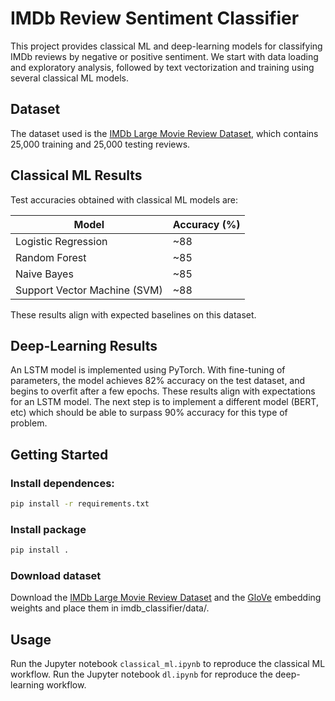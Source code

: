 # IMDb Review Sentiment Classifier 
This project provides classical ML and deep-learning models for classifying IMDb reviews by negative or positive sentiment. We start with data loading and exploratory analysis, followed by text vectorization and training using several classical ML models. 

## Dataset 
The dataset used is the [IMDb Large Movie Review Dataset](http://www.aclweb.org/anthology/P11-1015), which contains 25,000 training and 25,000 testing reviews.

## Classical ML Results
Test accuracies obtained with classical ML models are:

| Model                        | Accuracy (%) |
|------------------------------|--------------|
| Logistic Regression           | ~88          |
| Random Forest                | ~85          |
| Naive Bayes                  | ~85          |
| Support Vector Machine (SVM) | ~88          |

These results align with expected baselines on this dataset.

## Deep-Learning Results 
An LSTM model is implemented using PyTorch. With fine-tuning of parameters, the model achieves 82% accuracy on the test dataset, and begins to overfit after a few epochs. These results align with expectations for an LSTM model. The next step is to implement a different model (BERT, etc) which should be able to surpass 90% accuracy for this type of problem.

## Getting Started 
### Install dependences:
```bash
pip install -r requirements.txt 
```

### Install package
```bash
pip install .
```

### Download dataset 
Download the [IMDb Large Movie Review Dataset](http://www.aclweb.org/anthology/P11-1015) and the [GloVe](https://nlp.stanford.edu/projects/glove/) embedding weights and place them in imdb_classifier/data/.

## Usage 
Run the Jupyter notebook `classical_ml.ipynb` to reproduce the classical ML workflow. Run the Jupyter notebook `dl.ipynb` for reproduce the deep-learning workflow.
